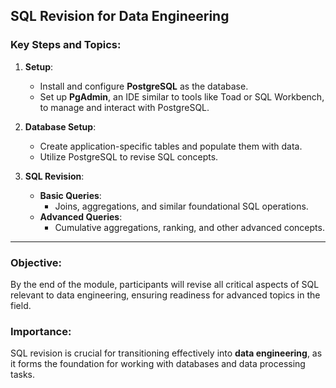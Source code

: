 ## SQL Revision for Data Engineering

### Key Steps and Topics:

1. **Setup**:

   - Install and configure **PostgreSQL** as the database.
   - Set up **PgAdmin**, an IDE similar to tools like Toad or SQL Workbench, to manage and interact with PostgreSQL.

2. **Database Setup**:

   - Create application-specific tables and populate them with data.
   - Utilize PostgreSQL to revise SQL concepts.

3. **SQL Revision**:
   - **Basic Queries**:
     - Joins, aggregations, and similar foundational SQL operations.
   - **Advanced Queries**:
     - Cumulative aggregations, ranking, and other advanced concepts.

---

### Objective:

By the end of the module, participants will revise all critical aspects of SQL relevant to data engineering, ensuring readiness for advanced topics in the field.

### Importance:

SQL revision is crucial for transitioning effectively into **data engineering**, as it forms the foundation for working with databases and data processing tasks.
